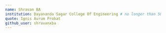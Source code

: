 ```yaml
---
name: Shravan BA 
institution: Dayananda Sagar College Of Engineering # no longer than 58 characters
quote: Ignis Aurum Probat
github_user: shravanxba
---
```

